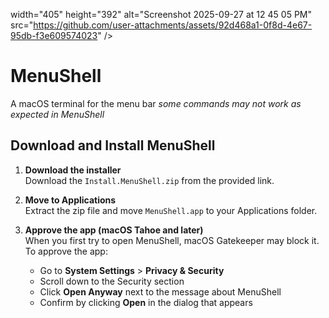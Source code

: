 width="405" height="392" alt="Screenshot 2025-09-27 at 12 45 05 PM" src="https://github.com/user-attachments/assets/92d468a1-0f8d-4e67-95db-f3e609574023" />
# MenuShell
A macOS terminal for the menu bar
*some commands may not work as expected in MenuShell*

## Download and Install MenuShell

1. **Download the installer**  
   Download the `Install.MenuShell.zip` from the provided link.

2. **Move to Applications**  
   Extract the zip file and move `MenuShell.app` to your Applications folder.

3. **Approve the app (macOS Tahoe and later)**  
   When you first try to open MenuShell, macOS Gatekeeper may block it. To approve the app:
   - Go to **System Settings** > **Privacy & Security**
   - Scroll down to the Security section
   - Click **Open Anyway** next to the message about MenuShell
   - Confirm by clicking **Open** in the dialog that appears

